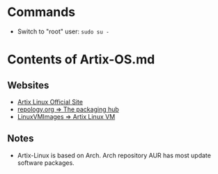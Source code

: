 # Commands

* Switch to "root" user: `sudo su -`

# Contents of Artix-OS.md

## Websites
* [Artix Linux Official Site](https://artixlinux.org/)
* [repology.org => The packaging hub](https://repology.org/)
* [LinuxVMImages => Artix Linux VM](https://www.linuxvmimages.com/images/virtualbox/)

## Notes
* Artix-Linux is based on Arch. Arch repository AUR has most update software packages.
